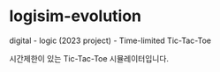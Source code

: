 # logisim-evolution
digital - logic (2023 project) - Time-limited Tic-Tac-Toe

시간제한이 있는 Tic-Tac-Toe 시뮬레이터입니다.
